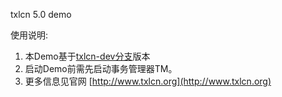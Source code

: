 txlcn 5.0 demo


使用说明:

1. 本Demo基于[txlcn-dev分支](https://github.com/codingapi/tx-lcn/tree/dev)版本
2. 启动Demo前需先启动事务管理器TM。
3. 更多信息见官网 [http://www.txlcn.org](http://www.txlcn.org)   

